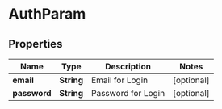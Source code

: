 # AuthParam

## Properties
Name | Type | Description | Notes
------------ | ------------- | ------------- | -------------
**email** | **String** | Email for Login |  [optional]
**password** | **String** | Password for Login |  [optional]
